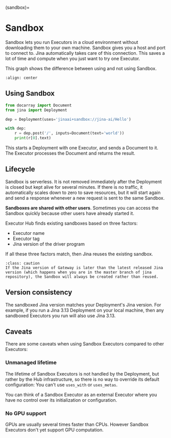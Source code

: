 (sandbox)=
# Sandbox

Sandbox lets you run Executors in a cloud environment without downloading them to your own machine. Sandbox gives you a host and port to connect to. Jina automatically takes care of this connection. This saves a lot of time and compute when you just want to try one Executor.

This graph shows the difference between using and not using Sandbox.

```{figure} ../../../../../.github/sandbox-advantage.png
:align: center
```

## Using Sandbox

```python
from docarray import Document
from jina import Deployment

dep = Deployment(uses='jinaai+sandbox://jina-ai/Hello')

with dep:
    r = dep.post('/', inputs=Document(text='world'))
    print(r[0].text)
```

This starts a Deployment with one Executor, and sends a Document to it. The Executor processes the Document and returns the result.

## Lifecycle

Sandbox is serverless. It is not removed immediately after the Deployment is closed but kept alive for several minutes. If there is no traffic, it automatically scales down to zero to save resources, but it will start again and send a response whenever a new request is sent to the same Sandbox.

**Sandboxes are shared with other users**. Sometimes you can access the Sandbox quickly because other users have already started it.

Executor Hub finds existing sandboxes based on three factors: 
- Executor name
- Executor tag
- Jina version of the driver program

If all these three factors match, then Jina reuses the existing sandbox.

```{admonition} Caution
:class: caution
If the Jina version of Gateway is later than the latest released Jina version (which happens when you are in the master branch of jina repository), the Sandbox will always be created rather than reused.
```

## Version consistency

The sandboxed Jina version matches your Deployment's Jina version. For example, if you run a Jina 3.13 Deployment on your local machine, then any sandboxed Executors you run will also use Jina 3.13.

## Caveats

There are some caveats when using Sandbox Executors compared to other Executors:

### Unmanaged lifetime

The lifetime of Sandbox Executors is not handled by the Deployment, but rather by the Hub infrastructure, so there is no way
to override its default configuration: You can't use `uses_with` or `uses_metas`.

You can think of a Sandbox Executor as an external Executor where you have no control over its initialization or configuration.

### No GPU support

GPUs are usually several times faster than CPUs. However Sandbox Executors don't yet support GPU computation.
